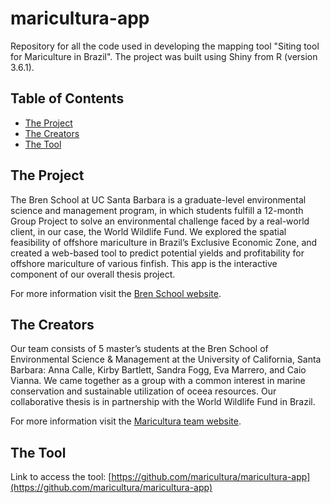 # maricultura-app
Repository for all the code used in developing the mapping tool "Siting tool for Mariculture in Brazil". The project was built using Shiny from R (version 3.6.1).

## Table of Contents
* [The Project](#the-project)
* [The Creators](#the-creators)
* [The Tool](#the-tool)

## The Project
The Bren School at UC Santa Barbara is a graduate-level environmental science and management program, in which students fulfill a 12-month Group Project to solve an environmental challenge faced by a real-world client, in our case, the World Wildlife Fund. We explored the spatial feasibility of offshore mariculture in Brazil’s Exclusive Economic Zone, and created a web-based tool to predict potential yields and profitability for offshore mariculture of various finfish. This app is the interactive component of our overall thesis project.

For more information visit the [Bren School website](http://bren.ucsb.edu).

## The Creators
Our team consists of 5 master’s students at the Bren School of Environmental Science & Management at the University of California, Santa Barbara: Anna Calle, Kirby Bartlett, Sandra Fogg, Eva Marrero, and Caio Vianna. We came together as a group with a common interest in marine conservation and sustainable utilization of oceea resources. Our collaborative thesis is in partnership with the World Wildlife Fund in Brazil.

For more information visit the [Maricultura team website](https://maricultura.weebly.com).

## The Tool
Link to access the tool:
[https://github.com/maricultura/maricultura-app](https://github.com/maricultura/maricultura-app)

